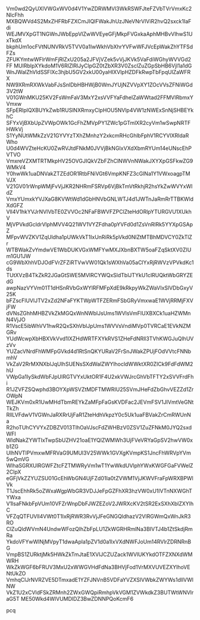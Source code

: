 Vm0wd2QyUXlVWGxWV0d4V1YwZDRWMVl3WkRSWFJteFZVbTVrVmxKc2NIcFhh
MXBQWVd4S2MxZHFRbFZXCmJIQlFWakJhUzJNeVNrVlViR2hvQ2sxck1IaFdi
WEJMVXpGT1NGWnJWbEppVlZwWVEyeGFjMkpFVGxkaAphMHBvVlhwS1UxTkdX
bkphUm1ocFVtNUNVRkV5TVV0a1IwWkhVbXhrYVFwWFJVcEpWakZhYTFSdFZs
ZFUKYmtwWFlrWmFjRlZxU205a2JFVjVZek5vVjJKVk5VaFdiWGhyWVVGd2FF
MUlRblpXYkdoM1V6RlZlRlJyClpGZ0tZbXR3V0ZsclZuZGpSbHB6VjI1a1dG
WnJWalZhVldSSFlXc3hjbU5GV2xkU00yaHlXVlpHZDFkRwpTbFpqUlZaWFRX
NW9XRmRXWkVabFJsSnlDbHBHWjB0WmJYUjNZVVpXY1ZOcVVsZFNiWGd3V2tW
V01GWnMKU25KV2FsWmFaV3MxY2xsVVFYaFdhelZaWWtad2FFMVlRbmxYVmxw
SFpERlplQXBUYkZwb1RUSlNXRmxyClpHOU5NVlp4VW1zNWExSnNjSHBEYkhC
SFYxVjBXbUpZVWpOWk1GcFhZMVpPY1ZWc1pGTmlXR2cyVm1wSwpNRTFHWkVj
S1YyNUtWMkZzV21GYVYzTXhZMnhzY2xkcmRHcGhlbFphV1RCYVlXRldaRWho
U0d4WVZteHcKU0ZwRVJtdFNkM0JVVjBkNGIxVXdXbmRYUm14eUNscEhPVTVO
VmxreVZXMTRTMkpHV25OVGJIQkVZbFZhClNWVnNWakJXYXpGSFkwZG9WMkV4
Y0hwWk1uaDNVakZTZEdOR1RtbFNiVGt6VmpKNFZ3cGlNa1Y1VWxoagpTMVJX
V21GV01rWnpWMjFvVjJKR2NHRmFSRVp6VjBkTmVtRkhjR2hsYkZwWVYxWldZ
VmxYUmxkYVJXaG8KVWtWd1dGbHNVbGNLWTJ4d1JWTnJaRmRrTTBKWldXdGFZ
Vll4V1hkYVJrNVlVbTE0ZVVOc2NFaFBWVFZPClZteHdORlpYTURGVU1XUkhV
MjVPVkdGcldrVlphMVV4Q21WV1VYZFdha0pYVFd0d1ZsVnRlRk5YYXpGSApZ
MFpvWVZKV1ZqUldha1pUWkVkT1IxUnRiRk5pVkd0NlZtMTBhMDVCY0ZkTlZr
WTBWakZvYmdwVE1WbDUKVGxWMFYwMXJXbnBXTW5oaFZqSktXV0ZIUm1GU1JW
cG9WbXhhVDJOdFVrZFZiRTVwVW01Qk1sWXhVa05aClYxRjRWVzVPVkdKc1ds
TUtXVzB4TkZkR2JGaGtSWE5MVlRCYWQxSldTblJTYkU1clRUQktWbGRYZEdG
awpNazVYVm01T1dHSnRVbGxWYlRFMFpXdE9kRkpyWkZWaVIxSlVDbGxyV25K
bFZscFlUVlJTV2xZd2NFaFYKTWpWTFZERmFSbGRyVmxwaE1WVjRRMjFXVjFW
dVNsZGhhMHBZVkZkMGQxWnNWblJsUms1WVlsVmFlUXBXCk1uaHZWMnN4VjJO
R1VscE5ibWhVV1hwR2QxSXhVblJpUms1WVVsVndiMVp0TVRCaE1EVkNZMGRv
YUdWcwpXbHBXVkVvd1lXZHdWRTFXYkRVS1ZHeFdNRll3TVhKWGJuQlhUVzVv
YUZacVNrdFhWMFpGVkd4d1RtSnQKYURaV2FrSnJWakZPUjFOdVVtcFNNbmhV
VkZaV2RrMXNXblJqUlhSUENsSXdWalZWYlhocldWWktXR0ZICk9FdFdWM2hU
VWpGa1IySkdWbFJpUlRGTVYxUktOR1F4U2xkVWJrcGhVbTFTY2xSVVFrdFhi
R1JZVFZSQwphd3BOYXpWSVZtMDFTMWRIU25SVmJHeFdZbGhvVEZZd1ZrOWpN
WEJKVm0xR1UwMHdTbmREYkZaMFpFaGsKVDFac2JEVmFSV1JIVmtVeGNtTkZh
RllLVFdwV1VGWnJaRXRrUjFaR1ZteHdhVkpzY0c5Uk1uaFBVakZrCmRWUnNa
R2hoTUhCYVYxZDBZV013TlhOaVJscFdZWHBzV0ZSV1ZuZFNkM0JYQ2sxdWFI
WldNakZYWTIxTwpSbUZHV21oaE1YQlZWMWh3UjFVeVRYaGpSV2hwVW0xb1ZG
UlhNVTlPVmxwMFRVaG9UMUl3V25WWk1GVXgKVmpKS1JncFhWRVpYVm5wQmVG
WlhaSGRXUlRGWFZtcFZTMWRyVm1wT1YwWkdUVlphYWxKWGFGaFVWelZ2ClpX
eGFjVkZZYUZSU01GcEhWbGN4UjFZd01Ia0tZVWM1VjJKWVFraFpWRXBPWlVk
T1JscEhhRk5oZWxaWgpWbGR3VDJJeFpGZFhXR3hzVW0xU1lVTnNXWGhTYWxa
V1lsaFNkbFpVUm10VFZrWnpDbFJWZEZoV2JWRXcKV2tSR2ExSXhXblZXYlhC
VFZqQTFUVll4VWt0T1IxRjRWR3RvVjJFeGNGQldhazV2VlRGWmQxWnJkR3RO
ClZuQldWVmN4UndwWFozQlhZbFpLU1ZkWGRHRmlNa3BIVTJ4b1ZtSkdjRmRa
YkdoVFYwWlNjMVpyT1dwaApla1pZV1d0a1IxVXdNWFJoUm14RVlrZDRNRnBG
VmpBS1ZURktjMk5HWkZkTmJtaE1XVlJCZUZack1WVlUKYkdOTFZXNXdWMWRH
WkZkWGF6bFRUV3MxU2xWWGVHdFdNa3BHVjFod1VrMXVUVEZXYlhoVENtUkZO
VmhqClJrNVRZVE5DTmxadE1YZFJNVnB5VDFaYVZXSlVWbkZWYWs1dllVWlNW
VkZ1U2xCVldFSkZRMnh2ZWxGWQpiRmhpVkVGM1ZVWkdkZ3BUTWtWNVlraG5T
ME50Wkd4WlVUMDlDZ3BwZDNNPQoKcmF6

pcq